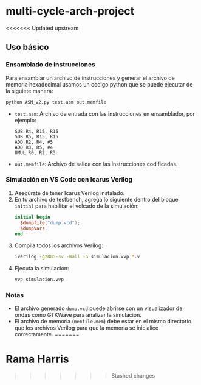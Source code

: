 # multi-cycle-arch-project

<<<<<<< Updated upstream
## Uso básico
### Ensamblado de instrucciones

Para ensamblar un archivo de instrucciones y generar el archivo de memoria hexadecimal usamos un codigo python que se puede ejecutar de la siguiete manera:

```sh
python ASM_v2.py test.asm out.memfile
```

- `test.asm`: Archivo de entrada con las instrucciones en ensamblador, por ejemplo:
  ```
  SUB R4, R15, R15
  SUB R5, R15, R15
  ADD R2, R4, #5
  ADD R3, R5, #4
  UMUL R0, R2, R3
  ```
- `out.memfile`: Archivo de salida con las instrucciones codificadas.

### Simulación en VS Code con Icarus Verilog

1. Asegúrate de tener Icarus Verilog instalado.
2. En tu archivo de testbench, agrega lo siguiente dentro del bloque `initial` para habilitar el volcado de la simulación:
   ```verilog
   initial begin
     $dumpfile("dump.vcd");
     $dumpvars;
   end
   ```
3. Compila todos los archivos Verilog:
   ```sh
   iverilog -g2005-sv -Wall -o simulacion.vvp *.v
   ```
4. Ejecuta la simulación:
   ```sh
   vvp simulacion.vvp
   ```

### Notas

- El archivo generado `dump.vcd` puede abrirse con un visualizador de ondas como GTKWave para analizar la simulación.
- El archivo de memoria (`memfile.mem`) debe estar en el mismo directorio que los archivos Verilog para que la memoria se inicialice correctamente.
=======
# Rama Harris

>>>>>>> Stashed changes
